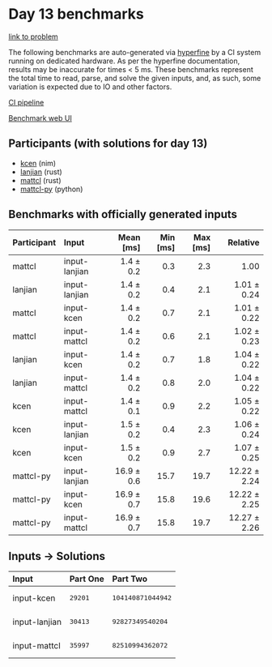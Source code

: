 # Day 13 benchmarks

[link to problem](https://adventofcode.com/2024/day/13)

The following benchmarks are auto-generated via
[hyperfine](https://github.com/sharkdp/hyperfine) by a CI system running on
dedicated hardware. As per the hyperfine documentation, results may be
inaccurate for times < 5 ms. These benchmarks represent the total time to read,
parse, and solve the given inputs, and, as such, some variation is expected due
to IO and other factors.

[CI pipeline](http://ci.papercode.net:8080/teams/main/pipelines/aoc2024)

[Benchmark web UI](https://aoc.ancalagon.black)


## Participants (with solutions for day 13)

- [kcen](https://github.com/kcen/aoc2024) (nim)
- [lanjian](https://github.com/lanjian/aoc-2024) (rust)
- [mattcl](https://github.com/mattcl/aoc2024) (rust)
- [mattcl-py](https://github.com/mattcl/aoc2024-py) (python)


## Benchmarks with officially generated inputs

| Participant | Input | Mean [ms] | Min [ms] | Max [ms] | Relative |
|:---|:---|---:|---:|---:|---:|
| mattcl | input-lanjian | 1.4 ± 0.2 | 0.3 | 2.3 | 1.00 |
| lanjian | input-lanjian | 1.4 ± 0.2 | 0.4 | 2.1 | 1.01 ± 0.24 |
| mattcl | input-kcen | 1.4 ± 0.2 | 0.7 | 2.1 | 1.01 ± 0.22 |
| mattcl | input-mattcl | 1.4 ± 0.2 | 0.6 | 2.1 | 1.02 ± 0.23 |
| lanjian | input-kcen | 1.4 ± 0.2 | 0.7 | 1.8 | 1.04 ± 0.22 |
| lanjian | input-mattcl | 1.4 ± 0.2 | 0.8 | 2.0 | 1.04 ± 0.22 |
| kcen | input-mattcl | 1.4 ± 0.1 | 0.9 | 2.2 | 1.05 ± 0.22 |
| kcen | input-lanjian | 1.5 ± 0.2 | 0.4 | 2.3 | 1.06 ± 0.24 |
| kcen | input-kcen | 1.5 ± 0.2 | 0.9 | 2.7 | 1.07 ± 0.25 |
| mattcl-py | input-lanjian | 16.9 ± 0.6 | 15.7 | 19.7 | 12.22 ± 2.24 |
| mattcl-py | input-kcen | 16.9 ± 0.7 | 15.8 | 19.6 | 12.22 ± 2.25 |
| mattcl-py | input-mattcl | 16.9 ± 0.7 | 15.8 | 19.7 | 12.27 ± 2.26 |


## Inputs -> Solutions

| Input | Part One | Part Two |
|:---|:---|:---|
|input-kcen|<pre>29201</pre>|<pre>104140871044942</pre>|
|input-lanjian|<pre>30413</pre>|<pre>92827349540204</pre>|
|input-mattcl|<pre>35997</pre>|<pre>82510994362072</pre>|